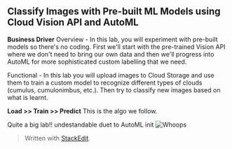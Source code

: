 ## Classify Images with Pre-built ML Models using Cloud Vision API and AutoML

**Business Driver**
Overview - In this lab, you will experiment with pre-built models so there's no coding. First we'll start with the pre-trained Vision API where we don't need to bring our own data and then we'll progress into AutoML for more sophisticated custom labelling that we need.

Functional - In this lab you will upload images to Cloud Storage and use them to train a custom model to recognize different types of clouds (cumulus, cumulonimbus, etc.). Then try to classify new images based on what is learnt. 

**Load >> Train >> Predict**
This is the algo we follow.


Quite a big lab!! undestandable duet to AutoML init
![Whoops](https://i.imgur.com/qP8vnP6.png)



> Written with [StackEdit](https://stackedit.io/).
<!--stackedit_data:
eyJoaXN0b3J5IjpbLTEwNjM5MDgyNiwtNzY0NDg3MzE0LDgwOT
M2MjkyLC0xNDY3MDg2NjUxLC0yMDczNzExNzFdfQ==
-->